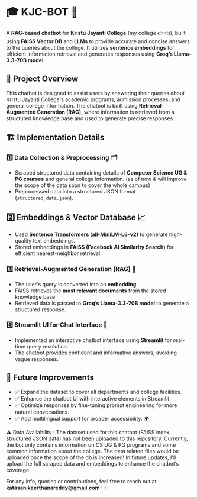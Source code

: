 # 🎓 KJC-BOT 🤖
A **RAG-based chatbot** for **Kristu Jayanti College** (my college 👉👈), built using **FAISS Vector DB** and **LLMs** to provide accurate and concise answers to the queries about the college. It utilizes **sentence embeddings** for efficient information retrieval and generates responses using **Groq’s Llama-3.3-70B model**.

## 🚀 Project Overview
This chatbot is designed to assist users by answering their queries about Kristu Jayanti College's academic programs, admission processes, and general college information. The chatbot is built using **Retrieval-Augmented Generation (RAG)**, where information is retrieved from a structured knowledge base and used to generate precise responses.
## 🏗 Implementation Details
### 1️⃣ Data Collection & Preprocessing 🗂️
- Scraped structured data containing details of **Computer Science UG & PG courses** and general college information. (as of now & will improve the scope of the data soon to cover the whole campus)
- Preprocessed data into a structured JSON format (`structured_data.json`).
## 2️⃣ Embeddings & Vector Database 📈
- Used **Sentence Transformers (all-MiniLM-L6-v2)** to generate high-quality text embeddings.
- Stored embeddings in **FAISS (Facebook AI Similarity Search)** for efficient nearest-neighbor retrieval.
### 3️⃣ Retrieval-Augmented Generation (RAG) 🧠
- The user's query is converted into an **embedding**.
- FAISS retrieves the **most relevant documents** from the stored knowledge base.
- Retrieved data is passed to **Groq’s Llama-3.3-70B model** to generate a structured response.
### 4️⃣ Streamlit UI for Chat Interface 💬
- Implemented an interactive chatbot interface using **Streamlit** for real-time query resolution.
- The chatbot provides confident and informative answers, avoiding vague responses.
## 🚀 Future Improvements
- ✅ Expand the dataset to cover all departments and college facilities.
- ✅ Enhance the chatbot UI with interactive elements in Streamlit.
- ✅ Optimize responses by fine-tuning prompt engineering for more natural conversations.
- ✅ Add multilingual support for broader accessibility. 🌍

⚠️ Data Availability : The dataset used for this chatbot (FAISS index, structured JSON data) has not been uploaded to this repository. Currently, the bot only contains information on CS UG & PG programs and some common information about the college. The data related files would be uploaded once the scope of the db is increased! In future updates, I'll upload the full scraped data and embeddings to enhance the chatbot’s coverage.

For any info, queries or contributions, feel free to reach out at **katasanikeerthanareddy@gmail.com** ! ✨ 
